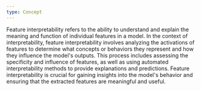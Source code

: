 ```yaml
---
type: Concept
---
```


Feature interpretability refers to the ability to understand and explain the meaning and function of individual features in a model. In the context of interpretability, feature interpretability involves analyzing the activations of features to determine what concepts or behaviors they represent and how they influence the model's outputs. This process includes assessing the specificity and influence of features, as well as using automated interpretability methods to provide explanations and predictions. Feature interpretability is crucial for gaining insights into the model's behavior and ensuring that the extracted features are meaningful and useful.
